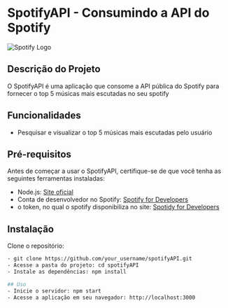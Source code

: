 # SpotifyAPI - Consumindo a API do Spotify

![Spotify Logo](https://raw.githubusercontent.com/Kadungr/spotifyAPI/main/images/spotify-logo.png)

## Descrição do Projeto

O SpotifyAPI é uma aplicação que consome a API pública do Spotify para fornecer o top 5 músicas mais escutadas no seu spotify

## Funcionalidades

- Pesquisar e visualizar o top 5 músicas mais escutadas pelo usuário

## Pré-requisitos

Antes de começar a usar o SpotifyAPI, certifique-se de que você tenha as seguintes ferramentas instaladas:

- Node.js: [Site oficial](https://nodejs.org/)
- Conta de desenvolvedor no Spotify: [Spotify for Developers](https://developer.spotify.com/)
- o token, no qual o spotify disponibiliza no site: [Spotidy for Developers](https://developer.spotify.com/)

## Instalação
Clone o repositório:

   ```sh
- git clone https://github.com/your_username/spotifyAPI.git
- Acesse a pasta do projeto: cd spotifyAPI
- Instale as dependências: npm install

## Uso
- Inicie o servidor: npm start
- Acesse a aplicação em seu navegador: http://localhost:3000






   
   
